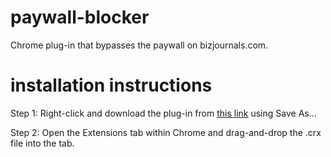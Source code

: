 # paywall-blocker
Chrome plug-in that bypasses the paywall on bizjournals.com.

# installation instructions
Step 1: Right-click and download the plug-in from [this link](https://jamejone.github.io/paywall-blocker/paywall-blocker.crx) using Save As...

Step 2: Open the Extensions tab within Chrome and drag-and-drop the .crx file into the tab.
